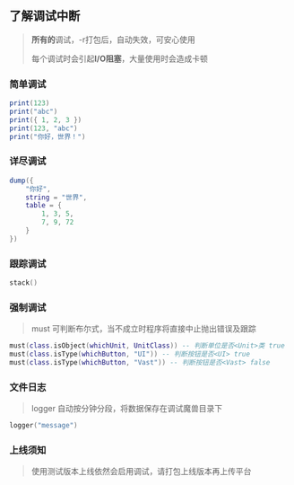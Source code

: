 ## 了解调试中断

> **所有的**调试，-r打包后，自动失效，可安心使用
>
> 每个调试时会引起**I/O阻塞**，大量使用时会造成卡顿

### 简单调试

```lua
print(123)
print("abc")
print({ 1, 2, 3 })
print(123, "abc")
print("你好，世界！")
```

### 详尽调试

```lua
dump({
    "你好",
    string = "世界",
    table = {
        1, 3, 5,
        7, 9, 72
    }
})
```

### 跟踪调试

```lua
stack()
```

### 强制调试

> must 可判断布尔式，当不成立时程序将直接中止抛出错误及跟踪

```lua
must(class.isObject(whichUnit, UnitClass)) -- 判断单位是否<Unit>类 true
must(class.isType(whichButton, "UI")) -- 判断按钮是否<UI> true
must(class.isType(whichButton, "Vast")) -- 判断按钮是否<Vast> false
```

### 文件日志

> logger 自动按分钟分段，将数据保存在调试魔兽目录下

```lua
logger("message")
```

### 上线须知

> 使用测试版本上线依然会启用调试，请打包上线版本再上传平台
